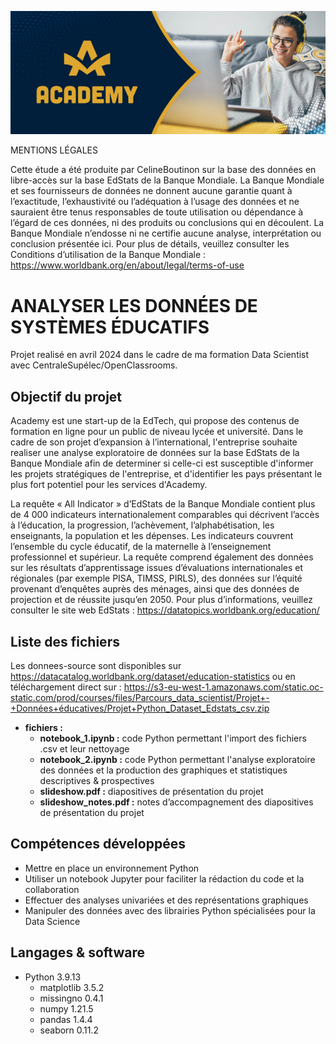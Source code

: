 ![Logo](logo.png)


MENTIONS LÉGALES

Cette étude a été produite par CelineBoutinon sur la base des données en libre-accès sur la base EdStats de la Banque Mondiale. La Banque Mondiale et ses fournisseurs de données ne donnent aucune garantie quant à l’exactitude, l’exhaustivité ou l’adéquation à l’usage des données et ne sauraient être tenus responsables de toute utilisation ou dépendance à l’égard de ces données, ni des produits ou conclusions qui en découlent. La Banque Mondiale n’endosse ni ne certifie aucune analyse, interprétation ou conclusion présentée ici. Pour plus de détails, veuillez consulter les Conditions d’utilisation de la Banque Mondiale : https://www.worldbank.org/en/about/legal/terms-of-use

# ANALYSER LES DONNÉES DE SYSTÈMES ÉDUCATIFS

Projet realisé en avril 2024 dans le cadre de ma formation Data Scientist avec CentraleSupélec/OpenClassrooms.

## Objectif du projet

Academy est une start-up de la EdTech, qui propose des contenus de formation en ligne pour un public de niveau lycée et université. Dans le cadre de son projet d’expansion à l’international, l'entreprise souhaite realiser une analyse exploratoire de données sur la base EdStats de la Banque Mondiale afin de determiner si celle-ci est susceptible d'informer les projets stratégiques de l'entreprise, et d'identifier les pays présentant le plus fort potentiel pour les services d'Academy.

La requête « All Indicator » d’EdStats de la Banque Mondiale contient plus de 4 000 indicateurs internationalement comparables qui décrivent l’accès à l’éducation, la progression, l’achèvement, l’alphabétisation, les enseignants, la population et les dépenses. Les indicateurs couvrent l’ensemble du cycle éducatif, de la maternelle à l’enseignement professionnel et supérieur. La requête comprend également des données sur les résultats d’apprentissage issues d’évaluations internationales et régionales (par exemple PISA, TIMSS, PIRLS), des données sur l’équité provenant d’enquêtes auprès des ménages, ainsi que des données de projection et de réussite jusqu’en 2050. Pour plus d’informations, veuillez consulter le site web EdStats : https://datatopics.worldbank.org/education/



## Liste des fichiers

Les donnees-source sont disponibles sur https://datacatalog.worldbank.org/dataset/education-statistics ou en téléchargement direct sur : https://s3-eu-west-1.amazonaws.com/static.oc-static.com/prod/courses/files/Parcours_data_scientist/Projet+-+Données+éducatives/Projet+Python_Dataset_Edstats_csv.zip

* **fichiers :**
	- **notebook_1.ipynb :** code Python permettant l'import des fichiers .csv et leur nettoyage
  - **notebook_2.ipynb :** code Python permettant l'analyse exploratoire des données et la production des graphiques et statistiques descriptives & prospectives
  - **slideshow.pdf :** diapositives de présentation du projet
  - **slideshow_notes.pdf :** notes d’accompagnement des diapositives de présentation du projet



## Compétences développées

* Mettre en place un environnement Python
* Utiliser un notebook Jupyter pour faciliter la rédaction du code et la collaboration
* Effectuer des analyses univariées et des représentations graphiques 
* Manipuler des données avec des librairies Python spécialisées pour la Data Science



## Langages & software

* Python 3.9.13
  * matplotlib 3.5.2
  * missingno 0.4.1
  * numpy 1.21.5
  * pandas 1.4.4
  * seaborn 0.11.2
  





